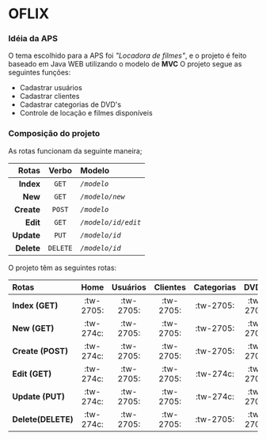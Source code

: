 # OFLIX

### Idéia da APS

O tema escolhido para a APS foi *"Locadora de filmes"*, e o projeto é feito baseado em Java WEB utilizando o modelo de **MVC**
O projeto segue as seguintes funções:
- Cadastrar usuários
- Cadastrar clientes
- Cadastrar categorias de DVD's
- Controle de locação e filmes disponíveis

### Composição do projeto

As rotas funcionam da seguinte maneira;

| Rotas | Verbo | Modelo |
| ---: | :---: | :--- |
| **Index**   | `GET` |*`/modelo`*
| **New**     | `GET` |*`/modelo/new`*
| **Create**  | `POST` |*`/modelo`*
| **Edit**       | `GET` |*`/modelo/id/edit`*
| **Update** | `PUT` |*`/modelo/id`*
| **Delete**   | `DELETE` |*`/modelo/id`*

O projeto têm as seguintes rotas:

| Rotas               | Home    | Usuários | Clientes | Categorias | DVD's   |
| :------------------ | :-----: | :-----:  | :------: | :--------: | :-----: |
| **Index (GET)**     |:tw-2705:|:tw-2705: |:tw-2705: |:tw-2705:   |:tw-2705:|
| **New (GET)**       |:tw-274c:|:tw-2705: |:tw-2705: |:tw-2705:   |:tw-2705:|
| **Create (POST)**   |:tw-274c:|:tw-2705: |:tw-2705: |:tw-2705:   |:tw-2705:|
| **Edit (GET)**      |:tw-274c:|:tw-2705: |:tw-2705: |:tw-274c:   |:tw-2705:|
| **Update (PUT)**    |:tw-274c:|:tw-2705: |:tw-2705: |:tw-274c:   |:tw-2705:|
| **Delete(DELETE)**  |:tw-274c:|:tw-2705: |:tw-2705: |:tw-2705:   |:tw-2705:|

